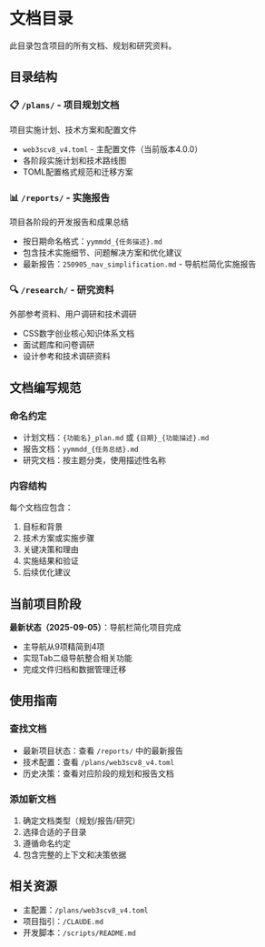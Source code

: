 # 文档目录

此目录包含项目的所有文档、规划和研究资料。

## 目录结构

### 📋 `/plans/` - 项目规划文档
项目实施计划、技术方案和配置文件
- `web3scv8_v4.toml` - 主配置文件（当前版本4.0.0）
- 各阶段实施计划和技术路线图
- TOML配置格式规范和迁移方案

### 📊 `/reports/` - 实施报告
项目各阶段的开发报告和成果总结
- 按日期命名格式：`yymmdd_{任务描述}.md`
- 包含技术实施细节、问题解决方案和优化建议
- 最新报告：`250905_nav_simplification.md` - 导航栏简化实施报告

### 🔍 `/research/` - 研究资料
外部参考资料、用户调研和技术调研
- CSS数字创业核心知识体系文档
- 面试题库和问卷调研
- 设计参考和技术调研资料

## 文档编写规范

### 命名约定
- 计划文档：`{功能名}_plan.md` 或 `{日期}_{功能描述}.md`
- 报告文档：`yymmdd_{任务总结}.md`
- 研究文档：按主题分类，使用描述性名称

### 内容结构
每个文档应包含：
1. 目标和背景
2. 技术方案或实施步骤
3. 关键决策和理由
4. 实施结果和验证
5. 后续优化建议

## 当前项目阶段

**最新状态（2025-09-05）**：导航栏简化项目完成
- 主导航从9项精简到4项
- 实现Tab二级导航整合相关功能
- 完成文件归档和数据管理迁移

## 使用指南

### 查找文档
- 最新项目状态：查看 `/reports/` 中的最新报告
- 技术配置：查看 `/plans/web3scv8_v4.toml`
- 历史决策：查看对应阶段的规划和报告文档

### 添加新文档
1. 确定文档类型（规划/报告/研究）
2. 选择合适的子目录
3. 遵循命名约定
4. 包含完整的上下文和决策依据

## 相关资源

- 主配置：`/plans/web3scv8_v4.toml`
- 项目指引：`/CLAUDE.md`
- 开发脚本：`/scripts/README.md`
